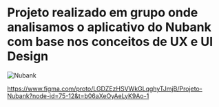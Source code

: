 <h1>Projeto realizado em grupo onde analisamos o aplicativo do Nubank com base nos conceitos de UX e UI Design</h1>

![Nubank](https://github.com/user-attachments/assets/c9f48f90-3c02-4085-a9e1-4802a5a48766)

<https://www.figma.com/proto/LGDZEzHSVWkGLqghyTJmjB/Projeto-Nubank?node-id=75-12&t=b06aXeOyAeLyK9Ao-1>
